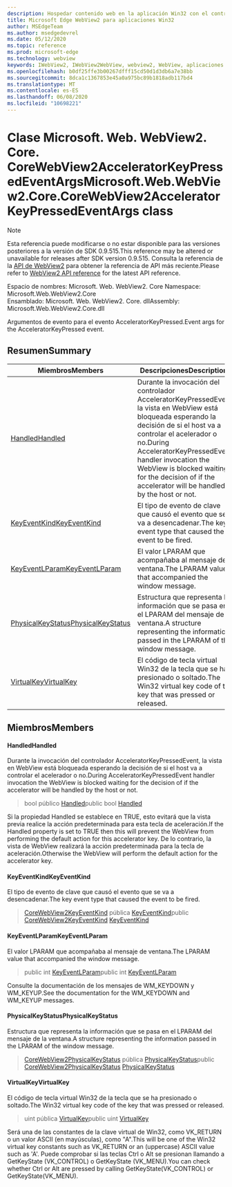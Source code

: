 ```yaml
---
description: Hospedar contenido web en la aplicación Win32 con el control Microsoft Edge WebView2
title: Microsoft Edge WebView2 para aplicaciones Win32
author: MSEdgeTeam
ms.author: msedgedevrel
ms.date: 05/12/2020
ms.topic: reference
ms.prod: microsoft-edge
ms.technology: webview
keywords: IWebView2, IWebView2WebView, webview2, WebView, aplicaciones Win32, Win32, Edge, ICoreWebView2, ICoreWebView2Controller, control de explorador, HTML Edge
ms.openlocfilehash: b0df25ffe3b00267dfff15cd50d1d3db6a7e38bb
ms.sourcegitcommit: 8dca1c1367853e45a0a975bc89b1818adb117bd4
ms.translationtype: MT
ms.contentlocale: es-ES
ms.lasthandoff: 06/08/2020
ms.locfileid: "10698221"
---
```

# <span data-ttu-id="292f6-104">Clase Microsoft. Web. WebView2. Core. CoreWebView2AcceleratorKeyPressedEventArgs</span><span class="sxs-lookup"><span data-stu-id="292f6-104">Microsoft.Web.WebView2.Core.CoreWebView2AcceleratorKeyPressedEventArgs class</span></span> 

> [!NOTE]
> <span data-ttu-id="292f6-105">Esta referencia puede modificarse o no estar disponible para las versiones posteriores a la versión de SDK 0.9.515.</span><span class="sxs-lookup"><span data-stu-id="292f6-105">This reference may be altered or unavailable for releases after SDK version 0.9.515.</span></span> <span data-ttu-id="292f6-106">Consulta la referencia de la [API de WebView2](../../../webview2-api-reference.md) para obtener la referencia de API más reciente.</span><span class="sxs-lookup"><span data-stu-id="292f6-106">Please refer to [WebView2 API reference](../../../webview2-api-reference.md) for the latest API reference.</span></span>

<span data-ttu-id="292f6-107">Espacio de nombres: Microsoft. Web. WebView2. Core </span><span class="sxs-lookup"><span data-stu-id="292f6-107">Namespace: Microsoft.Web.WebView2.Core</span></span>\
<span data-ttu-id="292f6-108">Ensamblado: Microsoft. Web. WebView2. Core. dll</span><span class="sxs-lookup"><span data-stu-id="292f6-108">Assembly: Microsoft.Web.WebView2.Core.dll</span></span>

<span data-ttu-id="292f6-109">Argumentos de evento para el evento AcceleratorKeyPressed.</span><span class="sxs-lookup"><span data-stu-id="292f6-109">Event args for the AcceleratorKeyPressed event.</span></span>

## <span data-ttu-id="292f6-110">Resumen</span><span class="sxs-lookup"><span data-stu-id="292f6-110">Summary</span></span>

 <span data-ttu-id="292f6-111">Miembros</span><span class="sxs-lookup"><span data-stu-id="292f6-111">Members</span></span>                        | <span data-ttu-id="292f6-112">Descripciones</span><span class="sxs-lookup"><span data-stu-id="292f6-112">Descriptions</span></span>
--------------------------------|---------------------------------------------
[<span data-ttu-id="292f6-113">Handled</span><span class="sxs-lookup"><span data-stu-id="292f6-113">Handled</span></span>](#handled) | <span data-ttu-id="292f6-114">Durante la invocación del controlador AcceleratorKeyPressedEvent, la vista en WebView está bloqueada esperando la decisión de si el host va a controlar el acelerador o no.</span><span class="sxs-lookup"><span data-stu-id="292f6-114">During AcceleratorKeyPressedEvent handler invocation the WebView is blocked waiting for the decision of if the accelerator will be handled by the host or not.</span></span>
[<span data-ttu-id="292f6-115">KeyEventKind</span><span class="sxs-lookup"><span data-stu-id="292f6-115">KeyEventKind</span></span>](#keyeventkind) | <span data-ttu-id="292f6-116">El tipo de evento de clave que causó el evento que se va a desencadenar.</span><span class="sxs-lookup"><span data-stu-id="292f6-116">The key event type that caused the event to be fired.</span></span>
[<span data-ttu-id="292f6-117">KeyEventLParam</span><span class="sxs-lookup"><span data-stu-id="292f6-117">KeyEventLParam</span></span>](#keyeventlparam) | <span data-ttu-id="292f6-118">El valor LPARAM que acompañaba al mensaje de ventana.</span><span class="sxs-lookup"><span data-stu-id="292f6-118">The LPARAM value that accompanied the window message.</span></span>
[<span data-ttu-id="292f6-119">PhysicalKeyStatus</span><span class="sxs-lookup"><span data-stu-id="292f6-119">PhysicalKeyStatus</span></span>](#physicalkeystatus) | <span data-ttu-id="292f6-120">Estructura que representa la información que se pasa en el LPARAM del mensaje de la ventana.</span><span class="sxs-lookup"><span data-stu-id="292f6-120">A structure representing the information passed in the LPARAM of the window message.</span></span>
[<span data-ttu-id="292f6-121">VirtualKey</span><span class="sxs-lookup"><span data-stu-id="292f6-121">VirtualKey</span></span>](#virtualkey) | <span data-ttu-id="292f6-122">El código de tecla virtual Win32 de la tecla que se ha presionado o soltado.</span><span class="sxs-lookup"><span data-stu-id="292f6-122">The Win32 virtual key code of the key that was pressed or released.</span></span>

## <span data-ttu-id="292f6-123">Miembros</span><span class="sxs-lookup"><span data-stu-id="292f6-123">Members</span></span>

#### <span data-ttu-id="292f6-124">Handled</span><span class="sxs-lookup"><span data-stu-id="292f6-124">Handled</span></span> 

<span data-ttu-id="292f6-125">Durante la invocación del controlador AcceleratorKeyPressedEvent, la vista en WebView está bloqueada esperando la decisión de si el host va a controlar el acelerador o no.</span><span class="sxs-lookup"><span data-stu-id="292f6-125">During AcceleratorKeyPressedEvent handler invocation the WebView is blocked waiting for the decision of if the accelerator will be handled by the host or not.</span></span>

> <span data-ttu-id="292f6-126">bool público [Handled](#handled)</span><span class="sxs-lookup"><span data-stu-id="292f6-126">public bool [Handled](#handled)</span></span>

<span data-ttu-id="292f6-127">Si la propiedad Handled se establece en TRUE, esto evitará que la vista previa realice la acción predeterminada para esta tecla de aceleración.</span><span class="sxs-lookup"><span data-stu-id="292f6-127">If the Handled property is set to TRUE then this will prevent the WebView from performing the default action for this accelerator key.</span></span> <span data-ttu-id="292f6-128">De lo contrario, la vista de WebView realizará la acción predeterminada para la tecla de aceleración.</span><span class="sxs-lookup"><span data-stu-id="292f6-128">Otherwise the WebView will perform the default action for the accelerator key.</span></span>

#### <span data-ttu-id="292f6-129">KeyEventKind</span><span class="sxs-lookup"><span data-stu-id="292f6-129">KeyEventKind</span></span> 

<span data-ttu-id="292f6-130">El tipo de evento de clave que causó el evento que se va a desencadenar.</span><span class="sxs-lookup"><span data-stu-id="292f6-130">The key event type that caused the event to be fired.</span></span>

> <span data-ttu-id="292f6-131">[CoreWebView2KeyEventKind](./namespace-microsoft-web-webview2-core.md) pública [KeyEventKind](#keyeventkind)</span><span class="sxs-lookup"><span data-stu-id="292f6-131">public [CoreWebView2KeyEventKind](./namespace-microsoft-web-webview2-core.md) [KeyEventKind](#keyeventkind)</span></span>

#### <span data-ttu-id="292f6-132">KeyEventLParam</span><span class="sxs-lookup"><span data-stu-id="292f6-132">KeyEventLParam</span></span> 

<span data-ttu-id="292f6-133">El valor LPARAM que acompañaba al mensaje de ventana.</span><span class="sxs-lookup"><span data-stu-id="292f6-133">The LPARAM value that accompanied the window message.</span></span>

> <span data-ttu-id="292f6-134">public int [KeyEventLParam](#keyeventlparam)</span><span class="sxs-lookup"><span data-stu-id="292f6-134">public int [KeyEventLParam](#keyeventlparam)</span></span>

<span data-ttu-id="292f6-135">Consulte la documentación de los mensajes de WM_KEYDOWN y WM_KEYUP.</span><span class="sxs-lookup"><span data-stu-id="292f6-135">See the documentation for the WM_KEYDOWN and WM_KEYUP messages.</span></span>

#### <span data-ttu-id="292f6-136">PhysicalKeyStatus</span><span class="sxs-lookup"><span data-stu-id="292f6-136">PhysicalKeyStatus</span></span> 

<span data-ttu-id="292f6-137">Estructura que representa la información que se pasa en el LPARAM del mensaje de la ventana.</span><span class="sxs-lookup"><span data-stu-id="292f6-137">A structure representing the information passed in the LPARAM of the window message.</span></span>

> <span data-ttu-id="292f6-138">[CoreWebView2PhysicalKeyStatus](microsoft-web-webview2-core-corewebview2physicalkeystatus.md) pública [PhysicalKeyStatus](#physicalkeystatus)</span><span class="sxs-lookup"><span data-stu-id="292f6-138">public [CoreWebView2PhysicalKeyStatus](microsoft-web-webview2-core-corewebview2physicalkeystatus.md) [PhysicalKeyStatus](#physicalkeystatus)</span></span>

#### <span data-ttu-id="292f6-139">VirtualKey</span><span class="sxs-lookup"><span data-stu-id="292f6-139">VirtualKey</span></span> 

<span data-ttu-id="292f6-140">El código de tecla virtual Win32 de la tecla que se ha presionado o soltado.</span><span class="sxs-lookup"><span data-stu-id="292f6-140">The Win32 virtual key code of the key that was pressed or released.</span></span>

> <span data-ttu-id="292f6-141">uint pública [VirtualKey](#virtualkey)</span><span class="sxs-lookup"><span data-stu-id="292f6-141">public uint [VirtualKey](#virtualkey)</span></span>

<span data-ttu-id="292f6-142">Será una de las constantes de la clave virtual de Win32, como VK_RETURN o un valor ASCII (en mayúsculas), como "A".</span><span class="sxs-lookup"><span data-stu-id="292f6-142">This will be one of the Win32 virtual key constants such as VK_RETURN or an (uppercase) ASCII value such as 'A'.</span></span> <span data-ttu-id="292f6-143">Puede comprobar si las teclas Ctrl o Alt se presionan llamando a GetKeyState (VK_CONTROL) o GetKeyState (VK_MENU).</span><span class="sxs-lookup"><span data-stu-id="292f6-143">You can check whether Ctrl or Alt are pressed by calling GetKeyState(VK_CONTROL) or GetKeyState(VK_MENU).</span></span>

